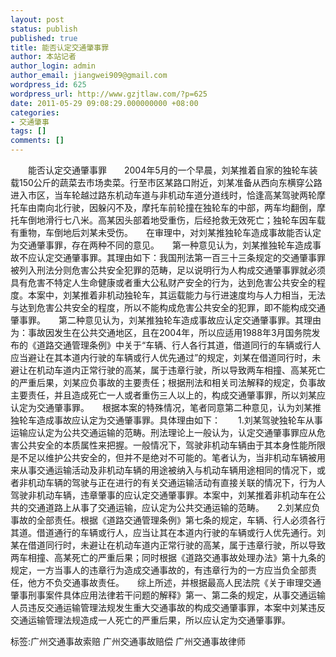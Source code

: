 ```yaml
---
layout: post
status: publish
published: true
title: 能否认定交通肇事罪
author: 本站记者
author_login: admin
author_email: jiangwei909@gmail.com
wordpress_id: 625
wordpress_url: http://www.gzjtlaw.com/?p=625
date: 2011-05-29 09:08:29.000000000 +08:00
categories:
- 交通肇事
tags: []
comments: []
---
```

　　能否认定交通肇事罪　　2004年5月的一个早晨，刘某推着自家的独轮车装载150公斤的蔬菜去市场卖菜。行至市区某路口附近，刘某准备从西向东横穿公路进入市区，当车轮越过路东机动车道与非机动车道分道线时，恰逢高某驾驶两轮摩托车由南向北行驶，因躲闪不及，摩托车前轮撞在独轮车的中部，两车均翻倒，摩托车倒地滑行七八米。高某因头部着地受重伤，后经抢救无效死亡；独轮车因车载有重物，车倒地后刘某未受伤。　　在审理中，对刘某推独轮车造成事故能否认定为交通肇事罪，存在两种不同的意见。　　第一种意见认为，刘某推独轮车造成事故不应认定交通肇事罪。其理由如下：我国刑法第一百三十三条规定的交通肇事罪被列入刑法分则危害公共安全犯罪的范畴，足以说明行为人构成交通肇事罪就必须具有危害不特定人生命健康或者重大公私财产安全的行为，达到危害公共安全的程度。本案中，刘某推着非机动独轮车，其运载能力与行进速度均与人力相当，无法与达到危害公共安全的程度，所以不能构成危害公共安全的犯罪，即不能构成交通肇事罪。　　第二种意见认为，刘某推独轮车造成事故应认定交通肇事罪。其理由为：事故因发生在公共交通地区，且在2004年，所以应适用1988年3月国务院发布的《道路交通管理条例》中关于&ldquo;车辆、行人各行其道，借道同行的车辆或行人应当避让在其本道内行驶的车辆或行人优先通过&rdquo;的规定，刘某在借道同行时，未避让在机动车道内正常行驶的高某，属于违章行驶，所以导致两车相撞、高某死亡的严重后果，刘某应负事故的主要责任；根据刑法和相关司法解释的规定，负事故主要责任，并且造成死亡一人或者重伤三人以上的，构成交通肇事罪，所以刘某应认定为交通肇事罪。　　根据本案的特殊情况，笔者同意第二种意见，认为刘某推独轮车造成事故应认定为交通肇事罪。具体理由如下：　　1.刘某驾驶独轮车从事运输应认定为公共交通运输的范畴。刑法理论上一般认为，认定交通肇事罪应从危害公共安全的本质属性来把握。一般情况下，驾驶非机动车辆由于其本身性能所限是不足以维护公共安全的，但并不是绝对不可能的。笔者认为，当非机动车辆被用来从事交通运输活动及非机动车辆的用途被纳入与机动车辆用途相同的情况下，或者非机动车辆的驾驶与正在进行的有关交通运输活动有直接关联的情况下，行为人驾驶非机动车辆，违章肇事的应认定交通肇事罪。本案中，刘某推着非机动车在公共的交通道路上从事了交通运输，应认定为公共交通运输的范畴。　　2.刘某应负事故的全部责任。根据《道路交通管理条例》第七条的规定，车辆、行人必须各行其道。借道通行的车辆或行人，应当让其在本道内行驶的车辆或行人优先通行。刘某在借道同行时，未避让在机动车道内正常行驶的高某，属于违章行驶，所以导致两车相撞、高某死亡的严重后果；同时根据《道路交通事故处理办法》第十九条的规定，一方当事人的违章行为造成交通事故的，有违章行为的一方应当负全部责任，他方不负交通事故责任。　　综上所述，并根据最高人民法院《关于审理交通肇事刑事案件具体应用法律若干问题的解释》第一、第二条的规定，从事交通运输人员违反交通运输管理法规发生重大交通事故的构成交通肇事罪，本案中刘某违反交通运输管理法规造成一人死亡的严重后果，所以应认定为交通肇事罪。标签:广州交通事故索赔 广州交通事故赔偿 广州交通事故律师
